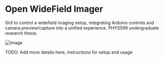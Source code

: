 # Open WideField Imager

GUI to control a widefield imaging setup, integrating Arduino controls and camera preview/capture into a unified experience. PHYS599 undergraduate research thesis. 


![image](https://github.com/user-attachments/assets/6d930738-4521-4321-a02c-2f54614ec1a5)

TODO: Add more details here, instructions for setup and usage

